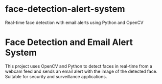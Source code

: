 # face-detection-alert-system
Real-time face detection with email alerts using Python and OpenCV
# Face Detection and Email Alert System

This project uses OpenCV and Python to detect faces in real-time from a webcam feed and sends an email alert with the image of the detected face. Suitable for security and surveillance applications.
